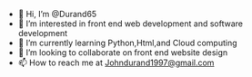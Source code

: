 - 👋 Hi, I’m @Durand65
- 👀 I’m interested in front end web development and software development
- 🌱 I’m currently learning Python,Html,and Cloud computing  
- 💞️ I’m looking to collaborate on front end website design 
- 📫 How to reach me at Johndurand1997@gmail.com

<!---
Durand65/Durand65 is a ✨ special ✨ repository because its `README.md` (this file) appears on your GitHub profile.
You can click the Preview link to take a look at your changes.
--->
